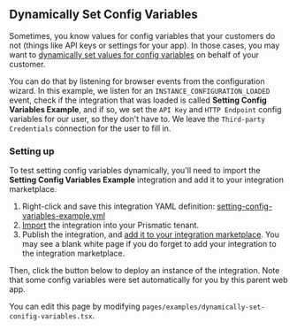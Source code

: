 ## Dynamically Set Config Variables

Sometimes, you know values for config variables that your customers do not (things like API keys or settings for your app).
In those cases, you may want to [dynamically set values for config variables](https://prismatic.io/docs/embedding-marketplace/#dynamically-setting-config-variables-in-marketplace) on behalf of your customer.

You can do that by listening for browser events from the configuration wizard.
In this example, we listen for an `INSTANCE_CONFIGURATION_LOADED` event, check if the integration that was loaded is called **Setting Config Variables Example**, and if so, we set the `API Key` and `HTTP Endpoint` config variables for our user, so they don't have to.
We leave the `Third-party Credentials` connection for the user to fill in.

### Setting up

To test setting config variables dynamically, you'll need to import the **Setting Config Variables Example** integration and add it to your integration marketplace.

1. Right-click and save this integration YAML definition: [setting-config-variables-example.yml](/static/integrations/setting-config-variables-example.yml)
2. [Import](https://prismatic.io/docs/integrations/#importing-an-integration) the integration into your Prismatic tenant.
3. Publish the integration, and [add it to your integration marketplace](https://prismatic.io/docs/integration-marketplace/).
   You may see a blank white page if you do forget to add your integration to the integration marketplace.

Then, click the button below to deploy an instance of the integration.
Note that some config variables were set automatically for you by this parent web app.

You can edit this page by modifying `pages/examples/dynamically-set-conifig-variables.tsx`.
